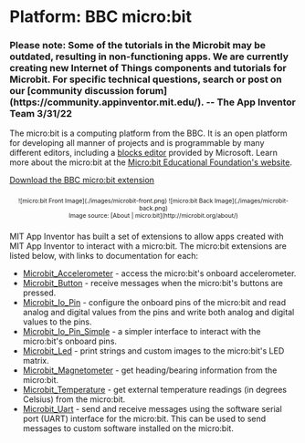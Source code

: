 # Platform: BBC micro:bit

<h3>Please note: Some of the tutorials in the Microbit may be outdated, resulting in non-functioning apps. We are currently creating new Internet of Things components and tutorials for Microbit. For specific technical questions, search or post on our [community discussion forum](https://community.appinventor.mit.edu/). -- The App Inventor Team 3/31/22</h3>

The micro:bit is a computing platform from the BBC. It is an open platform for developing all manner of projects and is programmable by many different editors, including a <a href="https://pxt.microbit.org" target="_blank" rel="nofollow">blocks editor</a> provided by Microsoft. Learn more about the micro:bit at the <a rel="nofollow" href="http://microbit.org/about/" target="_blank">Micro:bit Educational Foundation's website</a>.

<a href="/assets/resources/SimpleMicrobit.aix">Download the BBC micro:bit extension</a>

<div style="text-align: center; font-size: 75%; margin: 16pt 0;">
![micro:bit Front Image](./images/microbit-front.png)
![micro:bit Back Image](./images/microbit-back.png)
<br>
Image source: [About | micro:bit](http://microbit.org/about/)
</div>

MIT App Inventor has built a set of extensions to allow apps created with MIT App Inventor to interact with a micro:bit. The micro:bit extensions are listed below, with links to documentation for each:

* [Microbit_Accelerometer](#/microbit/microbitaccelerometer) - access the micro:bit's onboard accelerometer.
* [Microbit_Button](#/microbit/microbitbutton) - receive messages when the micro:bit's buttons are pressed.
* [Microbit_Io\_Pin](#/microbit/microbitiopin) - configure the onboard pins of the micro:bit and read analog and digital values from the pins and write both analog and digital values to the pins.
* [Microbit_Io\_Pin\_Simple](#/microbit/microbitiopinsimple) - a simpler interface to interact with the micro:bit's onboard pins.
* [Microbit_Led](#/microbit/microbitled) - print strings and custom images to the micro:bit's LED matrix.
* [Microbit_Magnetometer](#/microbit/microbitmagnetometer) - get heading/bearing information from the micro:bit.
* [Microbit_Temperature](#/microbit/microbittemperature) - get external temperature readings (in degrees Celsius) from the micro:bit.
* [Microbit_Uart](#/microbit/microbituart) - send and receive messages using the software serial port (UART) interface for the micro:bit. This can be used to send messages to custom software installed on the micro:bit.
